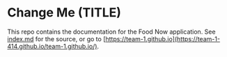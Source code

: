 # Change Me (TITLE)

This repo contains the documentation for the Food Now application. See [index.md](index.md) for the source, or go to [https://team-1.github.io](https://team-1-414.github.io/team-1.github.io/).
